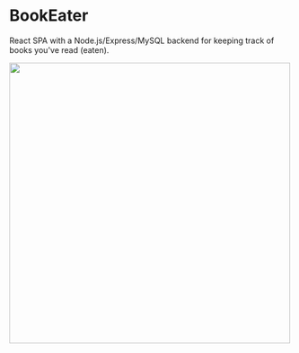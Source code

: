 # BookEater
React SPA with a Node.js/Express/MySQL backend for keeping track of books you've read (eaten). 

<img align="center" src="client/src/assets/Official_Logo_And_GIF.gif" width="500" height="auto" />
